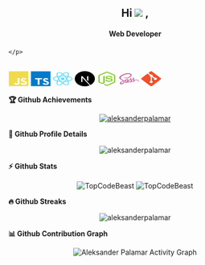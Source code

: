 <h2 align="center">
  Hi <img src="https://media.giphy.com/media/hvRJCLFzcasrR4ia7z/giphy.gif" width="28"> ,   
</h2>

<h4 align='center'>
  Web Developer
</h4>

 <p align="center">
  <a href="https://app.linuxupdate.com.br/">
    </a>
     
    </p>

<div style="display: inline_block"><br>
  <img align="center" alt="Palamar" height="30" width="40" src="https://raw.githubusercontent.com/devicons/devicon/master/icons/javascript/javascript-plain.svg">
  <img align="center" alt="Palamar" height="30" width="40" src="https://raw.githubusercontent.com/devicons/devicon/master/icons/typescript/typescript-plain.svg">
  <img align="center" alt="Palamar" height="30" width="40" src="https://raw.githubusercontent.com/devicons/devicon/master/icons/react/react-original.svg">
  <img align="center" alt="Palamar" height="30" width="40" src="https://raw.githubusercontent.com/devicons/devicon/master/icons/nextjs/nextjs-original.svg">
  <img align="center" alt="Palamar" height="30" width="40" src="https://raw.githubusercontent.com/devicons/devicon/master/icons/nodejs/nodejs-original.svg">
  <img align="center" alt="Palamar" height="30" width="40" src="https://raw.githubusercontent.com/devicons/devicon/master/icons/sass/sass-original.svg">
  <img align="center" alt="Palamar" height="30" width="40" src="https://raw.githubusercontent.com/devicons/devicon/master/icons/git/git-original.svg">  
</div><br>

 <summary><b>🏆 Github Achievements</b></summary>
<p align="center"> <a href="https://github.com/aleksanderpalamar"><img src="https://github-profile-trophy.vercel.app/?username=aleksanderpalamar&margin-w=5&theme=radical" alt="aleksanderpalamar" /></a> </p>
	
  <summary><b>🔎 Github Profile Details</b></summary>
<p align="center"><img height="180em" src="https://github-profile-summary-cards.vercel.app/api/cards/profile-details?username=aleksanderpalamar&theme=github_dark" alt="aleksanderpalamar" align = "center"/></p>

  <summary><b>⚡ Github Stats</b></summary>
<p align="center"><img height="180em" src="https://github-readme-stats.vercel.app/api?username=aleksanderpalamar&hide_border=true&count_private=true&show_icons=true&theme=radical" alt="TopCodeBeast" align = "center"/>
<img height="180em" src="https://github-readme-stats.vercel.app/api/top-langs?username=aleksanderpalamar&show_icons=true&locale=en&layout=compact&hide_border=true&theme=radical" alt="TopCodeBeast" align = "center"/></p>

 <summary><b>🔥 Github Streaks</b></summary>
<p align="center"><img src="https://github-readme-streak-stats.herokuapp.com/?user=aleksanderpalamar&theme=black-ice&hide_border=true&stroke=0000&background=0D1117&ring=e05397&fire=e05397&currStreakLabel=e05397" alt="aleksanderpalamar" /></p>

<summary><b>📊 Github Contribution Graph</b></summary>
<p align="center"<a href="#"><img alt="Aleksander Palamar Activity Graph" src="https://activity-graph.herokuapp.com/graph?username=aleksanderpalamar&bg_color=0D1117&color=e05397&line=e05397&point=FFFFFF&hide_border=true&" /></a></p>

<!-- </details>
<details>    -->


<br>
